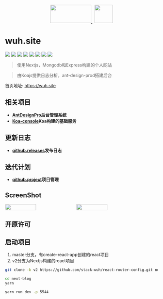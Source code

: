 
<p align='center'>
  <a href='https://nextjs.org/' style="margin-right: 8px;">
    <img src="https://src.wuh.site/2021-05/2021-08-07-nextjs.org_.png" width='135px' height='60px' />
  </a>
  <a href='https://wuh.site'>
    <img src='https://wuh.site/avatar.png' width='60px' height='60px'>
  </a>
</p>

# wuh.site
![](https://img.shields.io/github/v/release/stack-wuh/react-router-config)
![](https://img.shields.io/github/commits-since/stack-wuh/react-router-config/v1.5.0/v2)
![](https://img.shields.io/github/languages/top/stack-wuh/react-router-config)
![](https://img.shields.io/github/contributors/stack-wuh/react-router-config)
![](https://img.shields.io/github/last-commit/stack-wuh/react-router-config/v2)
![](https://img.shields.io/github/package-json/version/stack-wuh/react-router-config/v2)
![](https://img.shields.io/github/repo-size/stack-wuh/react-router-config)
![](https://img.shields.io/github/package-json/keywords/stack-wuh/react-router-config/v2)
> 使用Nextjs，Mongodb和Express构建的个人网站

> 由Koajs提供日志分析，ant-design-prod搭建后台

首页地址: <a href='https://wuh.site' target='_blank'>https://wuh.site</a>

## 相关项目
+ **[AntDesignPro](https://console.wuh.site)后台管理系统**
+ **[Koa-console](https://api.wuh.site)Koa构建的基础服务**


## 更新日志
+ **[github.releases](https://github.com/stack-wuh/react-router-config/releases)发布日志**

## 迭代计划
+ **[github.project](https://github.com/stack-wuh/react-router-config/projects/1)项目管理**

## ScreenShot
<div style="display: flex; align-items: flex-start;">
  <img src="https://src.wuh.site/2021-05/2021-08-07-wuh.site_.png" width='45%' />
  &nbsp;&nbsp;
  <img src='https://src.wuh.site/2021-05/2021-08-07-wuh.site_about.png' width='45%'/>
</div>

## 开原许可


## 启动项目
1. master分支，有create-react-app创建的react项目
2. v2分支为Nextjs构建的react项目

```bash
git clone -b v2 https://github.com/stack-wuh/react-router-config.git next-blog

cd next-blog
yarn

yarn run dev -p 5544
```

